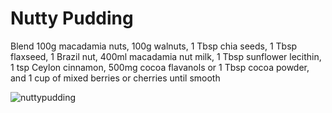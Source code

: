 # Nutty Pudding

Blend 
100g macadamia nuts, 
100g walnuts, 
1 Tbsp chia seeds, 
1 Tbsp flaxseed, 
1 Brazil nut, 
400ml macadamia nut milk, 
1 Tbsp sunflower lecithin, 
1 tsp Ceylon cinnamon, 
500mg cocoa flavanols or 1 Tbsp cocoa powder, 
and 1 cup of mixed berries or cherries until smooth


![nuttypudding](../../MealPlanner/meals/images/nuttypudding.jpg)